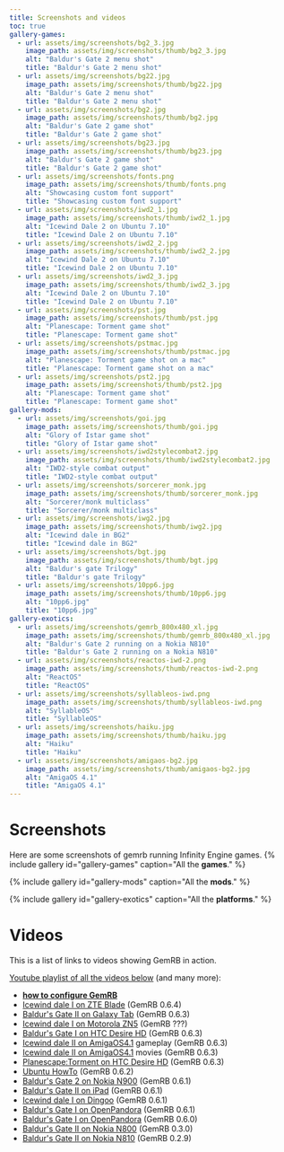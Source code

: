 ```yaml
---
title: Screenshots and videos
toc: true
gallery-games:
  - url: assets/img/screenshots/bg2_3.jpg
    image_path: assets/img/screenshots/thumb/bg2_3.jpg
    alt: "Baldur's Gate 2 menu shot"
    title: "Baldur's Gate 2 menu shot"
  - url: assets/img/screenshots/bg22.jpg
    image_path: assets/img/screenshots/thumb/bg22.jpg
    alt: "Baldur's Gate 2 menu shot"
    title: "Baldur's Gate 2 menu shot"
  - url: assets/img/screenshots/bg2.jpg
    image_path: assets/img/screenshots/thumb/bg2.jpg
    alt: "Baldur's Gate 2 game shot"
    title: "Baldur's Gate 2 game shot" 
  - url: assets/img/screenshots/bg23.jpg
    image_path: assets/img/screenshots/thumb/bg23.jpg
    alt: "Baldur's Gate 2 game shot"
    title: "Baldur's Gate 2 game shot"
  - url: assets/img/screenshots/fonts.png
    image_path: assets/img/screenshots/thumb/fonts.png
    alt: "Showcasing custom font support"
    title: "Showcasing custom font support"
  - url: assets/img/screenshots/iwd2_1.jpg
    image_path: assets/img/screenshots/thumb/iwd2_1.jpg
    alt: "Icewind Dale 2 on Ubuntu 7.10"
    title: "Icewind Dale 2 on Ubuntu 7.10" 
  - url: assets/img/screenshots/iwd2_2.jpg
    image_path: assets/img/screenshots/thumb/iwd2_2.jpg
    alt: "Icewind Dale 2 on Ubuntu 7.10"
    title: "Icewind Dale 2 on Ubuntu 7.10" 
  - url: assets/img/screenshots/iwd2_3.jpg
    image_path: assets/img/screenshots/thumb/iwd2_3.jpg
    alt: "Icewind Dale 2 on Ubuntu 7.10"
    title: "Icewind Dale 2 on Ubuntu 7.10"
  - url: assets/img/screenshots/pst.jpg
    image_path: assets/img/screenshots/thumb/pst.jpg
    alt: "Planescape: Torment game shot"
    title: "Planescape: Torment game shot" 
  - url: assets/img/screenshots/pstmac.jpg
    image_path: assets/img/screenshots/thumb/pstmac.jpg
    alt: "Planescape: Torment game shot on a mac"
    title: "Planescape: Torment game shot on a mac" 
  - url: assets/img/screenshots/pst2.jpg
    image_path: assets/img/screenshots/thumb/pst2.jpg
    alt: "Planescape: Torment game shot"
    title: "Planescape: Torment game shot"
gallery-mods:
  - url: assets/img/screenshots/goi.jpg
    image_path: assets/img/screenshots/thumb/goi.jpg
    alt: "Glory of Istar game shot"
    title: "Glory of Istar game shot"
  - url: assets/img/screenshots/iwd2stylecombat2.jpg
    image_path: assets/img/screenshots/thumb/iwd2stylecombat2.jpg
    alt: "IWD2-style combat output"
    title: "IWD2-style combat output"
  - url: assets/img/screenshots/sorcerer_monk.jpg
    image_path: assets/img/screenshots/thumb/sorcerer_monk.jpg
    alt: "Sorcerer/monk multiclass"
    title: "Sorcerer/monk multiclass"
  - url: assets/img/screenshots/iwg2.jpg
    image_path: assets/img/screenshots/thumb/iwg2.jpg
    alt: "Icewind dale in BG2"
    title: "Icewind dale in BG2" 
  - url: assets/img/screenshots/bgt.jpg
    image_path: assets/img/screenshots/thumb/bgt.jpg
    alt: "Baldur's gate Trilogy"
    title: "Baldur's gate Trilogy"
  - url: assets/img/screenshots/10pp6.jpg
    image_path: assets/img/screenshots/thumb/10pp6.jpg
    alt: "10pp6.jpg"
    title: "10pp6.jpg"
gallery-exotics:
  - url: assets/img/screenshots/gemrb_800x480_xl.jpg
    image_path: assets/img/screenshots/thumb/gemrb_800x480_xl.jpg
    alt: "Baldur's Gate 2 running on a Nokia N810"
    title: "Baldur's Gate 2 running on a Nokia N810"
  - url: assets/img/screenshots/reactos-iwd-2.png
    image_path: assets/img/screenshots/thumb/reactos-iwd-2.png
    alt: "ReactOS"
    title: "ReactOS" 
  - url: assets/img/screenshots/syllableos-iwd.png
    image_path: assets/img/screenshots/thumb/syllableos-iwd.png
    alt: "SyllableOS"
    title: "SyllableOS"
  - url: assets/img/screenshots/haiku.jpg
    image_path: assets/img/screenshots/thumb/haiku.jpg
    alt: "Haiku"
    title: "Haiku"
  - url: assets/img/screenshots/amigaos-bg2.jpg
    image_path: assets/img/screenshots/thumb/amigaos-bg2.jpg
    alt: "AmigaOS 4.1"
    title: "AmigaOS 4.1"
---
```


# Screenshots

Here are some screenshots of gemrb running Infinity Engine games.
{% include gallery id="gallery-games" caption="All the **games**." %}

{% include gallery id="gallery-mods" caption="All the **mods**." %}

{% include gallery id="gallery-exotics" caption="All the **platforms**." %}

# Videos

This is a list of links to videos showing GemRB in action.

[Youtube playlist of all the videos
below](http://www.youtube.com/view_play_list?p=0AE43FB55973C06A) (and many
more):

  - **[how to configure
    GemRB](http://www.youtube.com/watch?v=32BZouraDPM&list=PL0AE43FB55973C06A&index=23&feature=plpp_video)**
  - [Icewind dale I on ZTE
    Blade](http://www.youtube.com/watch?v=oOkSFeKa8Ls) (GemRB 0.6.4)
  - [Baldur's Gate II on Galaxy
    Tab](http://www.youtube.com/watch?v=dipyrMZBOSY) (GemRB 0.6.3)
  - [Icewind dale I on Motorola
    ZN5](http://www.youtube.com/watch?v=Ru-m2BGrnsc) (GemRB ???)
  - [Baldur's Gate I on HTC Desire
    HD](http://www.youtube.com/watch?v=RQIldenURrQ) (GemRB 0.6.3)
  - [Icewind dale II on
    AmigaOS4.1](http://www.youtube.com/watch?v=GEjqOytOoL4) gameplay
    (GemRB 0.6.3)
  - [Icewind dale II on
    AmigaOS4.1](http://www.youtube.com/watch?v=69tLh-1XB6I) movies
    (GemRB 0.6.3)
  - [Planescape:Torment on HTC Desire
    HD](http://www.youtube.com/watch?v=etjutJfUiXc) (GemRB 0.6.3)
  - [Ubuntu HowTo](http://www.youtube.com/watch?v=f4DgDTRf_Sk) (GemRB
    0.6.2)
  - [Baldur's Gate 2 on Nokia
    N900](http://www.youtube.com/watch?v=Uo5qLyVlHGU) (GemRB 0.6.1)
  - [Baldur's Gate II on
    iPad](http://www.youtube.com/watch?v=HZb5yg0_w18) (GemRB 0.6.1)
  - [Icewind dale I on
    Dingoo](http://www.youtube.com/watch?v=nFlQCSmX67s) (GemRB 0.6.1)
  - [Baldur's Gate I on
    OpenPandora](http://www.youtube.com/watch?v=EnQe5KlqGPg) (GemRB
    0.6.1)
  - [Baldur's Gate I on
    OpenPandora](http://www.youtube.com/watch?v=AYX0wAL6WAI) (GemRB
    0.6.0)
  - [Baldur's Gate II on Nokia
    N800](http://www.youtube.com/watch?v=icyAgs3dFqU) (GemRB 0.3.0)
  - [Baldur's Gate II on Nokia
    N810](http://www.youtube.com/watch?v=UUwUDoC3vc4) (GemRB 0.2.9)
